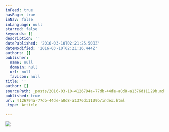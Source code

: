 ```yaml
---
inFeed: true
hasPage: true
inNav: false
inLanguage: null
starred: false
keywords: []
description: ''
datePublished: '2016-03-10T02:21:25.508Z'
dateModified: '2016-03-10T02:21:16.444Z'
authors: []
publisher:
  name: null
  domain: null
  url: null
  favicon: null
title: ''
author: []
sourcePath: _posts/2016-03-10-4126794a-77db-44de-a0d8-a1376d11129b.md
published: true
url: 4126794a-77db-44de-a0d8-a1376d11129b/index.html
_type: Article

---
```

![](https://the-grid-user-content.s3-us-west-2.amazonaws.com/4b574df3-e0f6-41f4-8d40-83a4be31ce2d.jpg)